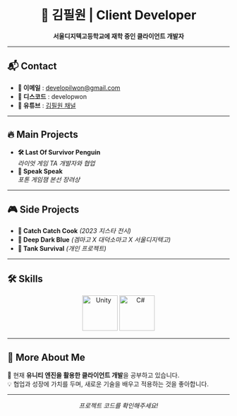<h1 align="center">👋 김필원 | Client Developer</h1>

<p align="center">
  <b>서울디지텍고등학교에 재학 중인 클라이언트 개발자</b>
</p>

---

## 📬 Contact  
- **📧 이메일** : [developilwon@gmail.com](mailto:developilwon@gmail.com)  
- **💬 디스코드** : developwon  
- **🎥 유튜브** : [김필원 채널](https://www.youtube.com/@%EA%B9%80%ED%95%84%EC%9B%90)  

---

## 🔥 Main Projects  
- **🛠 Last Of Survivor Penguin**  
  _라이엇 게임 TA 개발자와 협업_  
- **🎤 Speak Speak**  
  _포톤 게임잼 본선 장려상_  

---

## 🎮 Side Projects  
- **🍳 Catch Catch Cook** _(2023 지스타 전시)_  
- **🌊 Deep Dark Blue** _(겜마고 X 대덕소마고 X 서울디지텍고)_  
- **🚀 Tank Survival** _(개인 프로젝트)_  

---

## 🛠 Skills  
<p align="center">
  <img src="https://unity.com/_next/image?url=https%3A%2F%2Fcdn.sanity.io%2Fimages%2Ffuvbjjlp%2Fproduction%2F6d1df49565a2ad20ffa8386f1465ba52039133e3-1920x1080.png&w=3840&q=75" alt="Unity" width="80">
  <img src="https://upload.wikimedia.org/wikipedia/commons/4/4f/Csharp_Logo.png" alt="C#" width="80">
</p>

---

## 🚀 More About Me  
🌱 현재 **유니티 엔진을 활용한 클라이언트 개발**을 공부하고 있습니다.  
💡 협업과 성장에 가치를 두며, 새로운 기술을 배우고 적용하는 것을 좋아합니다.  

---

<p align="center">
  <i>프로젝트 코드를 확인해주세요!</i>  
</p>
